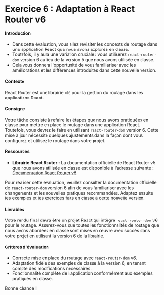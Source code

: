 # Exercice 6 : Adaptation à React Router v6

#### Introduction
- Dans cette évaluation, vous allez revisiter les concepts de routage dans une application React que nous avons explorés en classe.
- Toutefois, il y aura une variation cruciale : vous utiliserez `react-router-dom` version 6 au lieu de la version 5 que nous avons utilisée en classe.
- Cela vous donnera l'opportunité de vous familiariser avec les améliorations et les différences introduites dans cette nouvelle version.

#### Contexte
React Router est une librairie clé pour la gestion du routage dans les applications React. 

#### Consigne
Votre tâche consiste à refaire les étapes que nous avons pratiquées en classe pour mettre en place le routage dans une application React. Toutefois, vous devrez le faire en utilisant `react-router-dom` version 6. Cette mise à jour nécessite quelques ajustements dans la façon dont vous configurez et utilisez le routage dans votre projet.

#### Ressources
- **Librairie React Router :** La documentation officielle de React Router v5 que nous avons utilisée en classe est disponible à l'adresse suivante : [Documentation React Router v5](https://v5.reactrouter.com/web/guides/quick-start)
  
Pour réaliser cette évaluation, veuillez consulter la documentation officielle de `react-router-dom` version 6 afin de vous familiariser avec les changements et les nouvelles pratiques recommandées. Adaptez ensuite les exemples et les exercices faits en classe à cette nouvelle version.

#### Livrables
Votre rendu final devra être un projet React qui intègre `react-router-dom` v6 pour le routage. Assurez-vous que toutes les fonctionnalités de routage que nous avons abordées en classe sont mises en œuvre avec succès dans votre projet en utilisant la version 6 de la librairie.

#### Critères d'évaluation
- Correcte mise en place du routage avec `react-router-dom` v6.
- Adaptation fidèle des exemples de classe à la version 6, en tenant compte des modifications nécessaires.
- Fonctionnalité complète de l'application conformément aux exemples pratiqués en classe.

Bonne chance !
